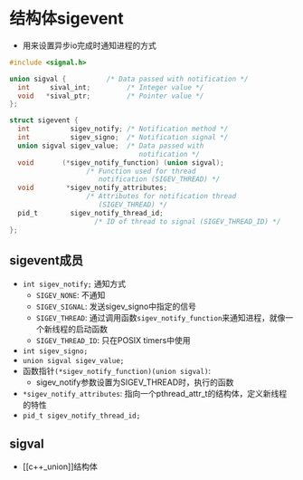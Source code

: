 # 结构体sigevent

- 用来设置异步io完成时通知进程的方式

```c
#include <signal.h>

union sigval {          /* Data passed with notification */
  int     sival_int;         /* Integer value */
  void   *sival_ptr;         /* Pointer value */
};

struct sigevent {
  int          sigev_notify; /* Notification method */
  int          sigev_signo;  /* Notification signal */
  union sigval sigev_value;  /* Data passed with
                                notification */
  void       (*sigev_notify_function) (union sigval);
                   /* Function used for thread
                      notification (SIGEV_THREAD) */
  void        *sigev_notify_attributes;
                   /* Attributes for notification thread
                      (SIGEV_THREAD) */
  pid_t        sigev_notify_thread_id;
                     /* ID of thread to signal (SIGEV_THREAD_ID) */
};
```

## sigevent成员

- `int sigev_notify;` 通知方式
  - `SIGEV_NONE`: 不通知
  - `SIGEV_SIGNAL`: 发送sigev_signo中指定的信号
  - `SIGEV_THREAD`: 通过调用函数`sigev_notify_function`来通知进程，就像一个新线程的启动函数
  - `SIGEV_THREAD_ID`: 只在POSIX timers中使用
- `int sigev_signo;`
- `union sigval sigev_value;` 
- 函数指针`(*sigev_notify_function)(union sigval)`: 
  - sigev_notify参数设置为SIGEV_THREAD时，执行的函数
- `*sigev_notify_attributes`: 指向一个pthread_attr_t的结构体，定义新线程的特性
- `pid_t sigev_notify_thread_id;`
  
## sigval

- [[c++_union]]结构体